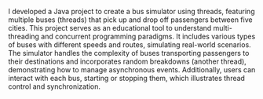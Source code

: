 I developed a Java project to create a bus simulator using threads, featuring multiple buses (threads) that pick up and drop off passengers between five cities. This project serves as an educational tool to understand multi-threading and concurrent programming paradigms. It includes various types of buses with different speeds and routes, simulating real-world scenarios. The simulator handles the complexity of buses transporting passengers to their destinations and incorporates random breakdowns (another thread), demonstrating how to manage asynchronous events. Additionally, users can interact with each bus, starting or stopping them, which illustrates thread control and synchronization.
